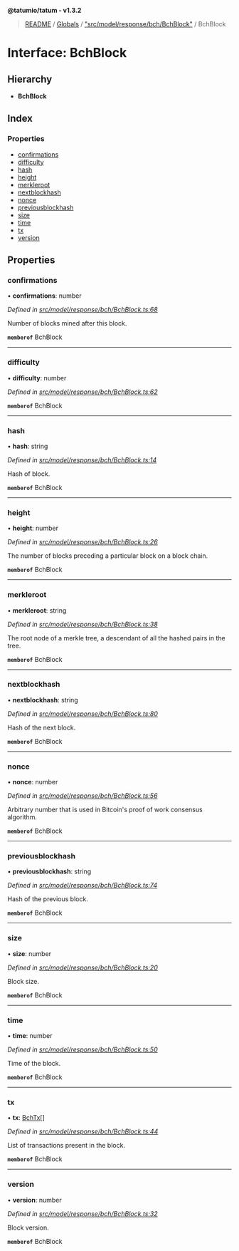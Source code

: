 **@tatumio/tatum - v1.3.2**

> [README](../README.md) / [Globals](../globals.md) / ["src/model/response/bch/BchBlock"](../modules/_src_model_response_bch_bchblock_.md) / BchBlock

# Interface: BchBlock

## Hierarchy

* **BchBlock**

## Index

### Properties

* [confirmations](_src_model_response_bch_bchblock_.bchblock.md#confirmations)
* [difficulty](_src_model_response_bch_bchblock_.bchblock.md#difficulty)
* [hash](_src_model_response_bch_bchblock_.bchblock.md#hash)
* [height](_src_model_response_bch_bchblock_.bchblock.md#height)
* [merkleroot](_src_model_response_bch_bchblock_.bchblock.md#merkleroot)
* [nextblockhash](_src_model_response_bch_bchblock_.bchblock.md#nextblockhash)
* [nonce](_src_model_response_bch_bchblock_.bchblock.md#nonce)
* [previousblockhash](_src_model_response_bch_bchblock_.bchblock.md#previousblockhash)
* [size](_src_model_response_bch_bchblock_.bchblock.md#size)
* [time](_src_model_response_bch_bchblock_.bchblock.md#time)
* [tx](_src_model_response_bch_bchblock_.bchblock.md#tx)
* [version](_src_model_response_bch_bchblock_.bchblock.md#version)

## Properties

### confirmations

•  **confirmations**: number

*Defined in [src/model/response/bch/BchBlock.ts:68](https://github.com/tatumio/tatum-js/blob/b9ab1e4/src/model/response/bch/BchBlock.ts#L68)*

Number of blocks mined after this block.

**`memberof`** BchBlock

___

### difficulty

•  **difficulty**: number

*Defined in [src/model/response/bch/BchBlock.ts:62](https://github.com/tatumio/tatum-js/blob/b9ab1e4/src/model/response/bch/BchBlock.ts#L62)*

**`memberof`** BchBlock

___

### hash

•  **hash**: string

*Defined in [src/model/response/bch/BchBlock.ts:14](https://github.com/tatumio/tatum-js/blob/b9ab1e4/src/model/response/bch/BchBlock.ts#L14)*

Hash of block.

**`memberof`** BchBlock

___

### height

•  **height**: number

*Defined in [src/model/response/bch/BchBlock.ts:26](https://github.com/tatumio/tatum-js/blob/b9ab1e4/src/model/response/bch/BchBlock.ts#L26)*

The number of blocks preceding a particular block on a block chain.

**`memberof`** BchBlock

___

### merkleroot

•  **merkleroot**: string

*Defined in [src/model/response/bch/BchBlock.ts:38](https://github.com/tatumio/tatum-js/blob/b9ab1e4/src/model/response/bch/BchBlock.ts#L38)*

The root node of a merkle tree, a descendant of all the hashed pairs in the tree.

**`memberof`** BchBlock

___

### nextblockhash

•  **nextblockhash**: string

*Defined in [src/model/response/bch/BchBlock.ts:80](https://github.com/tatumio/tatum-js/blob/b9ab1e4/src/model/response/bch/BchBlock.ts#L80)*

Hash of the next block.

**`memberof`** BchBlock

___

### nonce

•  **nonce**: number

*Defined in [src/model/response/bch/BchBlock.ts:56](https://github.com/tatumio/tatum-js/blob/b9ab1e4/src/model/response/bch/BchBlock.ts#L56)*

Arbitrary number that is used in Bitcoin's proof of work consensus algorithm.

**`memberof`** BchBlock

___

### previousblockhash

•  **previousblockhash**: string

*Defined in [src/model/response/bch/BchBlock.ts:74](https://github.com/tatumio/tatum-js/blob/b9ab1e4/src/model/response/bch/BchBlock.ts#L74)*

Hash of the previous block.

**`memberof`** BchBlock

___

### size

•  **size**: number

*Defined in [src/model/response/bch/BchBlock.ts:20](https://github.com/tatumio/tatum-js/blob/b9ab1e4/src/model/response/bch/BchBlock.ts#L20)*

Block size.

**`memberof`** BchBlock

___

### time

•  **time**: number

*Defined in [src/model/response/bch/BchBlock.ts:50](https://github.com/tatumio/tatum-js/blob/b9ab1e4/src/model/response/bch/BchBlock.ts#L50)*

Time of the block.

**`memberof`** BchBlock

___

### tx

•  **tx**: [BchTx](_src_model_response_bch_bchtx_.bchtx.md)[]

*Defined in [src/model/response/bch/BchBlock.ts:44](https://github.com/tatumio/tatum-js/blob/b9ab1e4/src/model/response/bch/BchBlock.ts#L44)*

List of transactions present in the block.

**`memberof`** BchBlock

___

### version

•  **version**: number

*Defined in [src/model/response/bch/BchBlock.ts:32](https://github.com/tatumio/tatum-js/blob/b9ab1e4/src/model/response/bch/BchBlock.ts#L32)*

Block version.

**`memberof`** BchBlock
